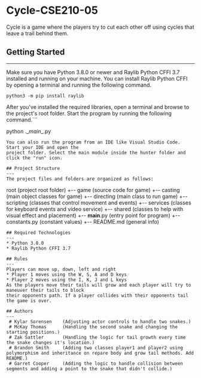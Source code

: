 # Cycle-CSE210-05
Cycle is a game where the players try to cut each other off using cycles that leave a trail behind them.

## Getting Started
---
Make sure you have Python 3.8.0 or newer and Raylib Python CFFI 3.7 installed and running on your machine. You can install Raylib Python CFFI by opening a terminal and running the following command.
```
python3 -m pip install raylib
```
After you've installed the required libraries, open a terminal and browse to the project's root folder. Start the program by running the following command.```

python .\__main__.py
```
You can also run the program from an IDE like Visual Studio Code. Start your IDE and open the 
project folder. Select the main module inside the hunter folder and click the "run" icon.

## Project Structure
---
The project files and folders are organized as follows:
```
root                    (project root folder)
+-- game                (source code for game)
  +-- casting           (main object classes for game)
  +-- directing         (main class to run game)
  +-- scripting         (classes that control movement and events)
  +-- services          (classes for keyboard events and video service)
  +-- shared            (classes to help with visual effect and placement)
+-- __main__.py         (entry point for program)
+-- constants.py        (constant values)
+-- README.md           (general info)
```
## Required Technologies
---
* Python 3.8.0
* Raylib Python CFFI 3.7

## Rules
---
Players can move up, down, left and right
* Player 1 moves using the W, S, A and D keys
* Player 2 moves using the I, K, J and L keys
As the players move their tails will grow and each player will try to maneuver their tails to block
their opponents path. If a player collides with their opponents tail the game is over.

## Authors
---
 # Kylar Sorensen    (Adjusting actor controls to handle two snakes.)
 # McKay Thomas      (Handling the second snake and changing the starting positions.)
 # Zak Sattler       (Handling the logic for tail growth every time the snake changes it's location.)
 # Brandon Smith     (Adding two classes player1 and player2 using polymorphism and inheritance on repare body and grow tail methods. Add README.)
 # Garret Cooper     (Adding the logic to handle collision between segments and adding a point to the snake that didn't collide.)